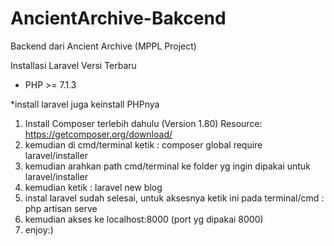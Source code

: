 # AncientArchive-Bakcend
Backend dari Ancient Archive (MPPL Project)

Installasi Laravel Versi Terbaru
- PHP >= 7.1.3

*install laravel juga keinstall PHPnya

1. Install Composer terlebih dahulu (Version 1.80) Resource: https://getcomposer.org/download/
2. kemudian di cmd/terminal ketik : composer global require laravel/installer
3. kemudian arahkan path cmd/terminal ke folder yg ingin dipakai untuk laravel/installer
3. kemudian ketik : laravel new blog
4. instal laravel sudah selesai, untuk aksesnya ketik ini pada terminal/cmd : php artisan serve
5. kemudian akses ke localhost:8000 (port yg dipakai 8000)
6. enjoy:)
